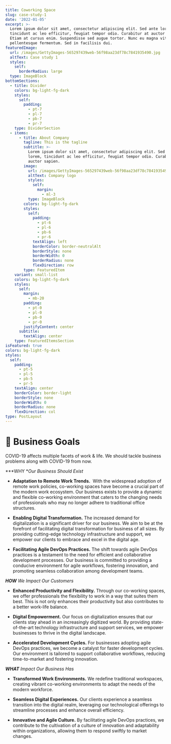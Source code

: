 ```yaml
---
title: Coworking Space
slug: case-study-1
date: '2022-01-05'
excerpt: >-
  Lorem ipsum dolor sit amet, consectetur adipiscing elit. Sed ante lorem,
  tincidunt ac leo efficitur, feugiat tempor odio. Curabitur at auctor sapien.
  Etiam at cursus enim. Suspendisse sed augue tortor. Nunc eu magna vitae lorem
  pellentesque fermentum. Sed in facilisis dui.
featuredImage:
  url: /images/GettyImages-565297439web-56f98aa23df78c7841935490.jpg
  altText: Case study 1
  styles:
    self:
      borderRadius: large
  type: ImageBlock
bottomSections:
  - title: Divider
    colors: bg-light-fg-dark
    styles:
      self:
        padding:
          - pt-7
          - pl-7
          - pb-7
          - pr-7
    type: DividerSection
  - items:
      - title: About Company
        tagline: This is the tagline
        subtitle: >-
          Lorem ipsum dolor sit amet, consectetur adipiscing elit. Sed ante
          lorem, tincidunt ac leo efficitur, feugiat tempor odio. Curabitur at
          auctor sapien.
        image:
          url: /images/GettyImages-565297439web-56f98aa23df78c7841935490.jpg
          altText: Company logo
          styles:
            self:
              margin:
                - ml-3
          type: ImageBlock
        colors: bg-light-fg-dark
        styles:
          self:
            padding:
              - pt-6
              - pl-6
              - pb-6
              - pr-6
            textAlign: left
            borderColor: border-neutralAlt
            borderStyle: none
            borderWidth: 0
            borderRadius: none
            flexDirection: row
        type: FeaturedItem
    variant: small-list
    colors: bg-light-fg-dark
    styles:
      self:
        margin:
          - mb-20
        padding:
          - pt-0
          - pl-0
          - pb-0
          - pr-0
        justifyContent: center
      subtitle:
        textAlign: center
    type: FeaturedItemsSection
isFeatured: true
colors: bg-light-fg-dark
styles:
  self:
    padding:
      - pt-5
      - pl-5
      - pb-5
      - pr-5
    textAlign: center
    borderColor: border-light
    borderStyle: none
    borderWidth: 0
    borderRadius: none
    flexDirection: col
type: PostLayout
---
```

# **🎯 Business Goals**

COVID-19 affects multiple facets of work & life. We should tackle business problems along with COVID-19 from now.

***WHY **Our Business Should Exist*

*   **Adaptation to Remote Work Trends.** 
    With the widespread adoption of remote work policies, co-working spaces have become a crucial part of the modern work ecosystem. Our business exists to provide a dynamic and flexible co-working environment that caters to the changing needs of professionals who may no longer adhere to traditional office structures.

*   **Enabling Digital Transformation.**
    The increased demand for digitalization is a significant driver for our business. We aim to be at the forefront of facilitating digital transformation for business of all sizes. By providing cutting-edge technology infrastructure and support, we empower our clients to embrace and excel in the digital age.

*   **Facilitating Agile DevOps Practices.**
    The shift towards agile DevOps practices is a testament to the need for efficient and collaborative development processes. Our business is committed to providing a conducive environment for agile workflows, fostering innovation, and promoting seamless collaboration among development teams.

***HOW** We Impact Our Customers*

*   **Enhanced Productivity and Flexibility.**
    Through our co-working spaces, we offer professionals the flexibility to work in a way that suites them best. This is not only enhances their productivity but also contributes to a better work-life balance.

*   **Digital Empowerment.**
    Our focus on digitalization ensures that our clients stay ahead in an increasingly digitized world. By providing state-of-the-art technology infrastructure and support services, we empower businesses to thrive in the digital landscape.

*   **Accelerated Development Cycles.**
    For businesses adopting agile DevOps practices, we become a catalyst for faster development cycles. Our environment is tailored to support collaborative workflows, reducing time-to-market and fostering innovation.

***WHAT** Impact Our Business Has*

*   **Transformed Work Environments.**
    We redefine traditional workspaces, creating vibrant co-working environments to adapt the needs of the modern workforce.

*   **Seamless Digital Experiences.**
    Our clients experience a seamless transition into the digital realm, leveraging our technological offerings to streamline processes and enhance overall efficiency.

*   **Innovative and Agile Culture.**
    By facilitating agile DevOps practices, we contribute to the cultivation of a culture of innovation and adaptability within organizations, allowing them to respond swiftly to market changes.

